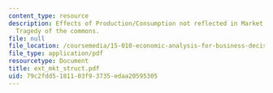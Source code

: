 ```yaml
---
content_type: resource
description: Effects of Production/Consumption not reflected in Market Transactions,
  Tragedy of the commons.
file: null
file_location: /coursemedia/15-010-economic-analysis-for-business-decisions-fall-2004/79c2fdd5181103f93735edaa20595305_ext_mkt_struct.pdf
file_type: application/pdf
resourcetype: Document
title: ext_mkt_struct.pdf
uid: 79c2fdd5-1811-03f9-3735-edaa20595305
---
```

